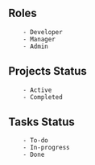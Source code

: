 
## Roles

```
    - Developer
    - Manager
    - Admin
```
## Projects Status

```
    - Active
    - Completed
```
## Tasks Status

```
    - To-do
    - In-progress
    - Done
```